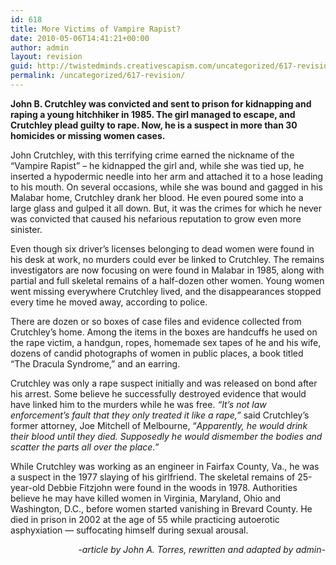 ```yaml
---
id: 618
title: More Victims of Vampire Rapist?
date: 2010-05-06T14:41:21+00:00
author: admin
layout: revision
guid: http://twistedminds.creativescapism.com/uncategorized/617-revision/
permalink: /uncategorized/617-revision/
---
```

<p class="dropcap-first">
  <strong>John B. Crutchley was convicted and sent to prison for kidnapping and raping a young hitchhiker in 1985. The girl managed to escape, and Crutchley plead guilty to rape. Now, he is a suspect in more than 30 homicides or missing women cases.</strong>
</p>

John Crutchley, with this terrifying crime earned the nickname of the &#8220;Vampire Rapist&#8221; &#8211; he kidnapped the girl and, while she was tied up, he inserted a hypodermic needle into her arm and attached it to a hose leading to his mouth. On several occasions, while she was bound and gagged in his Malabar home, Crutchley drank her blood. He even poured some into a large glass and gulped it all down. But, it was the crimes for which he never was convicted that caused his nefarious reputation to grow even more sinister.

Even though six driver&#8217;s licenses belonging to dead women were found in his desk at work, no murders could ever be linked to Crutchley. The remains investigators are now focusing on were found in Malabar in 1985, along with partial and full skeletal remains of a half-dozen other women. Young women went missing everywhere Crutchley lived, and the disappearances stopped every time he moved away, according to police.

There are dozen or so boxes of case files and evidence collected from Crutchley&#8217;s home. Among the items in the boxes are handcuffs he used on the rape victim, a handgun, ropes, homemade sex tapes of he and his wife, dozens of candid photographs of women in public places, a book titled &#8220;The Dracula Syndrome,&#8221; and an earring.

Crutchley was only a rape suspect initially and was released on bond after his arrest. Some believe he successfully destroyed evidence that would have linked him to the murders while he was free. _&#8220;It&#8217;s not law enforcement&#8217;s fault that they only treated it like a rape,&#8221;_ said Crutchley&#8217;s former attorney, Joe Mitchell of Melbourne, &#8220;_Apparently, he would drink their blood until they died. Supposedly he would dismember the bodies and scatter the parts all over the place.&#8221;_

While Crutchley was working as an engineer in Fairfax County, Va., he was a suspect in the 1977 slaying of his girlfriend. The skeletal remains of 25-year-old Debbie Fitzjohn were found in the woods in 1978. Authorities believe he may have killed women in Virginia, Maryland, Ohio and Washington, D.C., before women started vanishing in Brevard County. He died in prison in 2002 at the age of 55 while practicing autoerotic asphyxiation &#8212; suffocating himself during sexual arousal.

<p style="text-align: right;">
  <em>-article by John A. Torres, rewritten and adapted by admin-</em>
</p>